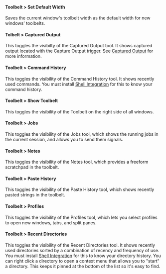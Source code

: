 #### Toolbelt > Set Default Width
Saves the current window's toolbelt width as the default width for new windows' toolbelts.

#### Tolbelt > Captured Output
This toggles the visibilty of the Captured Output tool. It shows captured output located with the Capture Output trigger. See <a href="captured_output.html">Captured Output</a> for more information.

#### Toolbelt > Command History
This toggles the visibility of the Command History tool. It shows recently used commands. You must install <a href="shell_integration.html">Shell Integration</a> for this to know your command history.

#### Toolbelt > Show Toolbelt
This toggles the visibility of the Toolbelt on the right side of all windows.

#### Toolbelt > Jobs
This toggles the visibility of the Jobs tool, which shows the running jobs in the current session, and allows you to send them signals.

#### Toolbelt > Notes
This toggles the visibility of the Notes tool, which provides a freeform scratchpad in the toolbelt.

#### Toolbelt > Paste History
This toggles the visibility of the Paste History tool, which shows recently pasted strings in the toolbelt.

#### Toolbelt > Profiles
This toggles the visibility of the Profiles tool, which lets you select profiles to open new windows, tabs, and split panes.

#### Toolbelt > Recent Directories
This toggles the visibility of the Recent Directories tool. It shows recently used directories sorted by a combination of recency and frequency of use. You must install <a href="shell_integration.html">Shell Integration</a> for this to know your directory history. You can right click a directory to open a context menu that allows you to "start" a directory. This keeps it pinned at the bottom of the list so it's easy to find.


